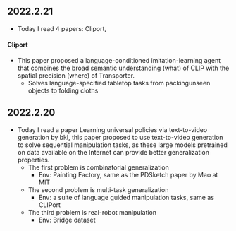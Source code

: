 
## 2022.2.21
- Today I read 4 papers: Cliport,

#### Cliport
- This paper proposed a language-conditioned imitation-learning agent that combines the broad semantic understanding (what) of CLIP with the spatial precision (where) of Transporter.
    - Solves language-specified tabletop tasks from packingunseen objects to folding cloths


## 2022.2.20
- Today I read a paper Learning universal policies via text-to-video generation by bkl, this paper proposed to use text-to-video generation to solve sequential manipulation tasks, as these large models pretrained on data available on the Internet can provide better generalization properties.
    - The first problem is combinatorial generalization
        - Env: Painting Factory, same as the PDSketch paper by Mao at MIT
    - The second problem is multi-task generalization
        - Env: a suite of language guided manipulation tasks, same as CLIPort
    - The third problem is real-robot manipulation
        - Env: Bridge dataset